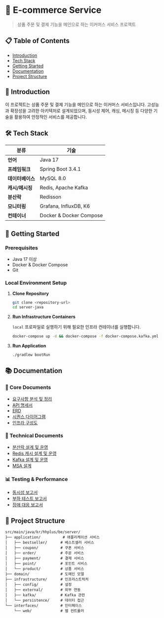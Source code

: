 # 🛒 E-commerce Service

> 상품 주문 및 결제 기능을 메인으로 하는 이커머스 서비스 프로젝트

## 📋 Table of Contents

- [Introduction](#-introduction)
- [Tech Stack](#-tech-stack)
- [Getting Started](#-getting-started)
- [Documentation](#-documentation)
- [Project Structure](#-project-structure)

## 🎯 Introduction

이 프로젝트는 상품 주문 및 결제 기능을 메인으로 하는 이커머스 서비스입니다. 
고성능과 확장성을 고려한 아키텍처로 설계되었으며, 동시성 제어, 캐싱, 메시징 등 
다양한 기술을 활용하여 안정적인 서비스를 제공합니다.

## 🛠 Tech Stack

| 분류 | 기술 |
|------|------|
| **언어** | Java 17 |
| **프레임워크** | Spring Boot 3.4.1 |
| **데이터베이스** | MySQL 8.0 |
| **캐시/메시징** | Redis, Apache Kafka |
| **분산락** | Redisson |
| **모니터링** | Grafana, InfluxDB, K6 |
| **컨테이너** | Docker & Docker Compose |

## 🚀 Getting Started

### Prerequisites

- Java 17 이상
- Docker & Docker Compose
- Git

### Local Environment Setup

1. **Clone Repository**
   ```bash
   git clone <repository-url>
   cd server-java
   ```

2. **Run Infrastructure Containers**
   
   `local` 프로파일로 실행하기 위해 필요한 인프라 컨테이너를 실행합니다.
   
   ```bash
   docker-compose up -d && docker-compose -f docker-compose.kafka.yml up -d
   ```

3. **Run Application**
   ```bash
   ./gradlew bootRun
   ```

## 📚 Documentation

### 📖 Core Documents
- [요구사항 분석 및 정리](./docs/requirements.md)
- [API 명세서](./docs/api_specification.md)
- [ERD](./docs/erd.md)
- [시퀀스 다이어그램](./docs/sequence_diagram.md)
- [인프라 구성도](./docs/infra_architecture.md)

### 🔧 Technical Documents
- [분산락 설계 및 운영](./docs/lock/distributed_lock.md)
- [Redis 캐시 설계 및 운영](./docs/redis)
- [Kafka 설계 및 운영](./docs/kafka)
- [MSA 설계](./docs/msa_design.md)

### 📊 Testing & Performance
- [동시성 보고서](./docs/concurrency_report)
- [부하 테스트 보고서](./docs/load_test_report/coupon_issuance.md)
- [장애 대응 보고서](./docs/incidence_response/manual.md)

## 📁 Project Structure

```
src/main/java/kr/hhplus/be/server/
├── application/          # 애플리케이션 서비스
│   ├── bestseller/      # 베스트셀러 서비스
│   ├── coupon/          # 쿠폰 서비스
│   ├── order/           # 주문 서비스
│   ├── payment/         # 결제 서비스
│   ├── point/           # 포인트 서비스
│   └── product/         # 상품 서비스
├── domain/              # 도메인 모델
├── infrastructure/      # 인프라스트럭처
│   ├── config/          # 설정
│   ├── external/        # 외부 연동
│   ├── kafka/           # Kafka 관련
│   └── persistence/     # 데이터 접근
└── interfaces/          # 인터페이스
    └── web/             # 웹 컨트롤러
```
